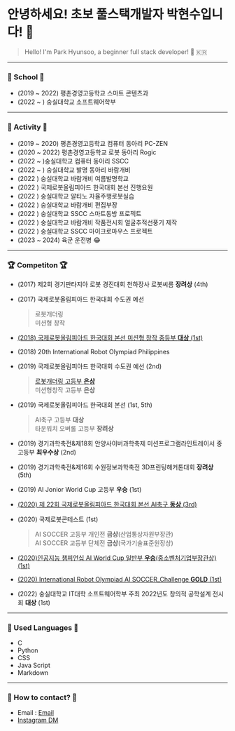 # 안녕하세요! 초보 풀스택개발자 박현수입니다! :hatched_chick:
> Hello! I'm Park Hyunsoo, a beginner full stack developer! :hatched_chick: :kr:

---
### :school: School :school:
* (2019 ~ 2022) 평촌경영고등학교 스마트 콘텐츠과
* (2022 ~ ) 숭실대학교 소프트웨어학부 
---
### :runner: Activity :runner:
* (2019 ~ 2020) 평촌경영고등학교 컴퓨터 동아리 PC-ZEN 
* (2020 ~ 2022) 평촌경영고등학교 로봇 동아리 Rogic
* (2022 ~ )숭실대학교 컴퓨터 동아리 SSCC
* (2022 ~ ) 숭실대학교 발명 동아리 바람개비
* (2022 ) 숭실대학교 바람개비 여름발명학교
* (2022 ) 국제로봇올림피아드 한국대회 본선 진행요원
* (2022 ) 숭실대학교 알티노 자율주행로봇실습
* (2022 ) 숭실대학교 바람개비 편집부장
* (2022 ) 숭실대학교 SSCC 스마트동방 프로젝트
* (2022 ) 숭실대학교 바람개비 작품전시회 얼굴추적선풍기 제작
* (2022 ) 숭실대학교 SSCC 마이크로마우스 프로젝트
* (2023 ~ 2024) 육군 운전병 
:joy:
---

### :trophy: Competiton :trophy:
* (2017) 제2회 경기판타지아 로봇 경진대회 천하장사 로봇씨름 **장려상** (4th)
* (2017) 국제로봇올림피아드 한국대회 수도권 예선
    > 로봇개더링  
    > 미션형 창작
* [(2018) 국제로봇올림피아드 한국대회 본선 미션형 창작 중등부 **대상** (1st)](https://www.youtube.com/watch?v=mhB1UDhXNVU "유튜브")

* (2018) 20th International Robot Olympiad Philippines

* (2019) 국제로봇올림피아드 한국대회 수도권 예선 (2nd)
    > [로봇개더링 고등부 **은상**](https://www.youtube.com/watch?v=fAz92CizTvY "유튜브")  
    > 미션형창작 고등부 **은상**

* (2019) 국제로봇올림피아드 한국대회 본선 (1st, 5th)
    > AI축구 고등부 **대상**    
    > 타운워치 오버롤 고등부 **장려상**

* (2019) 경기과학축전&제18회 안양사이버과학축제 미션프로그램라인트레이서 중고등부 **최우수상** (2nd)

* (2019) 경기과학축전&제16회 수원정보과학축전 3D프린팅해커톤대회 **장려상** (5th)

* (2019) AI Jonior World Cup 고등부 **우승** (1st) 

*  [(2020) 제 22회 국제로봇올림피아드 한국대회 본선 AI축구 **동상** (3rd)](https://www.youtube.com/watch?v=AZJf6COEpA8 "유튜브")

* (2020) 국제로봇콘테스트 (1st)
    > AI SOCCER 고등부 개인전 **금상**(산업통상자원부장관)    
    > AI SOCCER 고등부 단체전 **금상**(국가기술표준원장상) 

* [(2020)인공지능 챔피언십 AI World Cup 일반부 **우승**(중소벤처기업부장관상) (1st)](https://www.youtube.com/watch?v=R0cy-4vyFLk "유튜브")

* [(2020) International Robot Olympiad AI SOCCER_Challenge **GOLD** (1st)](https://www.youtube.com/watch?v=iFAYV2oEW_0 "유튜브")

* (2022) 숭실대학교 IT대학 소프트웨어학부 주최 2022년도 창의적 공학설계 전시회 **대상** (1st)

--- 


### :wrench: Used Languages :wrench:
* C
* Python
* CSS
* Java Script
* Markdown

---

### :speech_balloon: How to contact? :speech_balloon:
* Email : [Email](mailto:hyunsoopark4@naver.com)
* [Instagram DM](https://www.instagram.com/imtalkingpotatoo/ "인스타")



<!--
https://aboneu.tistory.com/485 <- 여기 참고하기

**hyunsoopark4/hyunsoopark4** is a ✨ _special_ ✨ repository because its `README.md` (this file) appears on your GitHub profile.

Here are some ideas to get you started:

- 🔭 I’m currently working on ...
- 🌱 I’m currently learning ...
- 👯 I’m looking to collaborate on ...
- 🤔 I’m looking for help with ...
- 💬 Ask me about ...
- 📫 How to reach me: ...
- 😄 Pronouns: ...
- ⚡ Fun fact: ...
-->
